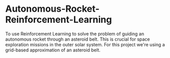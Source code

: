 # Autonomous-Rocket-Reinforcement-Learning
To use Reinforcement Learning to solve the problem of guiding an autonomous rocket through an asteroid belt. This is crucial for space exploration missions in the outer solar system.  For this project we're using a grid-based approximation of an asteroid belt.
